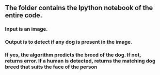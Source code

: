 ## The folder contains the Ipython notebook of the entire code. 
### Input is an image. 
### Output is to detect if any dog is present in the image.
### If yes, the algorithm predicts the breed of the dog. If not, returns error. If a human is detected, returns the matching dog breed that suits the face of the person
